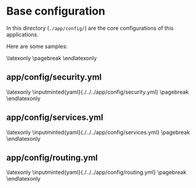# Base configuration

In this directory (`./app/config/`) are the core configurations of this applications.

Here are some samples:

\latexonly
\pagebreak
\endlatexonly


## app/config/security.yml

\latexonly
\inputminted{yaml}{./../../app/config/security.yml}
\pagebreak
\endlatexonly


## app/config/services.yml

\latexonly
\inputminted{yaml}{./../../app/config/services.yml}
\pagebreak
\endlatexonly


## app/config/routing.yml

\latexonly
\inputminted{yaml}{./../../app/config/routing.yml}
\pagebreak
\endlatexonly
